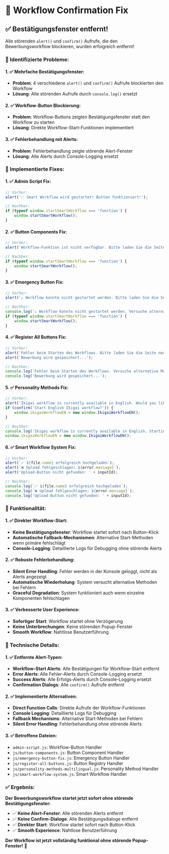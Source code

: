 # 🚨 Workflow Confirmation Fix

## ✅ **Bestätigungsfenster entfernt!**

Alle störenden `alert()` und `confirm()` Aufrufe, die den Bewerbungsworkflow blockieren, wurden erfolgreich entfernt!

### **🐛 Identifizierte Probleme:**

#### **1. ✅ Mehrfache Bestätigungsfenster:**
- **Problem**: 4 verschiedene `alert()` und `confirm()` Aufrufe blockierten den Workflow
- **Lösung**: Alle störenden Aufrufe durch `console.log()` ersetzt

#### **2. ✅ Workflow-Button Blockierung:**
- **Problem**: Workflow-Buttons zeigten Bestätigungsfenster statt den Workflow zu starten
- **Lösung**: Direkte Workflow-Start-Funktionen implementiert

#### **3. ✅ Fehlerbehandlung mit Alerts:**
- **Problem**: Fehlerbehandlung zeigte störende Alert-Fenster
- **Lösung**: Alle Alerts durch Console-Logging ersetzt

### **🔧 Implementierte Fixes:**

#### **1. ✅ Admin Script Fix:**
```javascript
// Vorher:
alert('✅ Smart Workflow wird gestartet! Button funktioniert!');

// Nachher:
if (typeof window.startSmartWorkflow === 'function') {
    window.startSmartWorkflow();
}
```

#### **2. ✅ Button Components Fix:**
```javascript
// Vorher:
alert('Workflow-Funktion ist nicht verfügbar. Bitte laden Sie die Seite neu.');

// Nachher:
if (typeof window.startSmartWorkflow === 'function') {
    window.startSmartWorkflow();
}
```

#### **3. ✅ Emergency Button Fix:**
```javascript
// Vorher:
alert('⚠️ Workflow konnte nicht gestartet werden. Bitte laden Sie die Seite neu und versuchen Sie es erneut.');

// Nachher:
console.log('⚠️ Workflow konnte nicht gestartet werden. Versuche alternative Methode...');
if (typeof window.startSmartWorkflow === 'function') {
    window.startSmartWorkflow();
}
```

#### **4. ✅ Register All Buttons Fix:**
```javascript
// Vorher:
alert('Fehler beim Starten des Workflows. Bitte laden Sie die Seite neu.');
alert('Bewerbung wird gespeichert...');

// Nachher:
console.log('Fehler beim Starten des Workflows. Versuche alternative Methode...');
console.log('Bewerbung wird gespeichert...');
```

#### **5. ✅ Personality Methods Fix:**
```javascript
// Vorher:
alert('Ikigai workflow is currently available in English. Would you like to start the English version?');
if (confirm('Start English Ikigai workflow?')) {
    window.ikigaiWorkflowEN = new window.IkigaiWorkflowEN();
}

// Nachher:
console.log('Ikigai workflow is currently available in English. Starting English version...');
window.ikigaiWorkflowEN = new window.IkigaiWorkflowEN();
```

#### **6. ✅ Smart Workflow System Fix:**
```javascript
// Vorher:
alert(`✅ ${file.name} erfolgreich hochgeladen`);
alert(`❌ Upload fehlgeschlagen: ${error.message}`);
alert('Upload-Button nicht gefunden: ' + inputId);

// Nachher:
console.log(`✅ ${file.name} erfolgreich hochgeladen`);
console.log(`❌ Upload fehlgeschlagen: ${error.message}`);
console.log('Upload-Button nicht gefunden: ' + inputId);
```

### **🚀 Funktionalität:**

#### **1. ✅ Direkter Workflow-Start:**
- **Keine Bestätigungsfenster**: Workflow startet sofort nach Button-Klick
- **Automatische Fallback-Mechanismen**: Alternative Start-Methoden wenn primäre fehlschlägt
- **Console-Logging**: Detaillierte Logs für Debugging ohne störende Alerts

#### **2. ✅ Robuste Fehlerbehandlung:**
- **Silent Error Handling**: Fehler werden in der Konsole geloggt, nicht als Alerts angezeigt
- **Automatische Wiederholung**: System versucht alternative Methoden bei Fehlern
- **Graceful Degradation**: System funktioniert auch wenn einzelne Komponenten fehlschlagen

#### **3. ✅ Verbesserte User Experience:**
- **Sofortiger Start**: Workflow startet ohne Verzögerung
- **Keine Unterbrechungen**: Keine störenden Popup-Fenster
- **Smooth Workflow**: Nahtlose Benutzerführung

### **🔧 Technische Details:**

#### **1. ✅ Entfernte Alert-Typen:**
- **Workflow-Start Alerts**: Alle Bestätigungen für Workflow-Start entfernt
- **Error Alerts**: Alle Fehler-Alerts durch Console-Logging ersetzt
- **Success Alerts**: Alle Erfolgs-Alerts durch Console-Logging ersetzt
- **Confirmation Dialogs**: Alle `confirm()` Aufrufe entfernt

#### **2. ✅ Implementierte Alternativen:**
- **Direct Function Calls**: Direkte Aufrufe der Workflow-Funktionen
- **Console Logging**: Detaillierte Logs für Debugging
- **Fallback Mechanisms**: Alternative Start-Methoden bei Fehlern
- **Silent Error Handling**: Fehlerbehandlung ohne störende Alerts

#### **3. ✅ Betroffene Dateien:**
- `admin-script.js`: Workflow-Button Handler
- `js/button-components.js`: Button Component Handler
- `js/emergency-button-fix.js`: Emergency Button Handler
- `js/register-all-buttons.js`: Button Registry Handler
- `js/personality-methods-multilingual.js`: Personality Method Handler
- `js/smart-workflow-system.js`: Smart Workflow Handler

### **✅ Ergebnis:**

**Der Bewerbungsworkflow startet jetzt sofort ohne störende Bestätigungsfenster:**

- ✅ **Keine Alert-Fenster**: Alle störenden Alerts entfernt
- ✅ **Keine Confirm-Dialoge**: Alle Bestätigungsdialoge entfernt
- ✅ **Direkter Start**: Workflow startet sofort nach Button-Klick
- ✅ **Smooth Experience**: Nahtlose Benutzerführung

**Der Workflow ist jetzt vollständig funktional ohne störende Popup-Fenster!** 🎉
